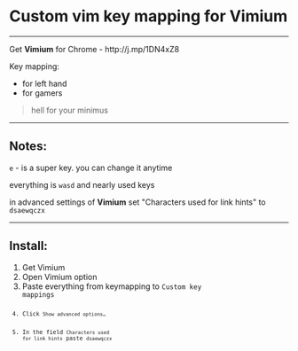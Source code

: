 <h1>
	Custom vim key mapping for Vimium
</h1>

<hr>

<p>Get <strong>Vimium</strong> for Chrome - http://j.mp/1DN4xZ8 </p>
<p>
	Key mapping:
</p>
<ul>
	<li>for left hand
	<li>for gamers
</ul>

<blockquote>
	hell for your minimus
</blockquote>

<hr>

<h2>
	Notes:
</h2>

<p>
	<code>e</code> - is a super key. you can change it anytime
</p>
<p>
	everything is <code>wasd</code> and nearly used keys
</p>

<p>
	in advanced settings of <strong>Vimium</strong> set "Characters used for link hints" to <code>dsaewqczx</code>
</p>

<hr>

<h2>
	Install:
</h2>
<ol>
	<li>Get Vimium</li>
	<li>Open Vimium option</li>
	<li>Paste everything from keymapping to <code>Custom key
mappings<code></li>
	<li>Click <code>Show advanced options…</code></li>
	<li>In the field <code>Characters used
for link hints</code> paste <code>dsaewqczx</code></li>
</ol>

